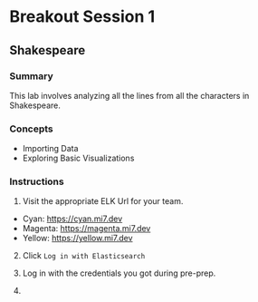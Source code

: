 # Breakout Session 1

## Shakespeare

### Summary

This lab involves analyzing all the lines from all the characters in Shakespeare.

### Concepts

- Importing Data
- Exploring Basic Visualizations

### Instructions

1. Visit the appropriate ELK Url for your team.

- Cyan: https://cyan.mi7.dev
- Magenta: https://magenta.mi7.dev
- Yellow: https://yellow.mi7.dev

2. Click `Log in with Elasticsearch`


2. Log in with the credentials you got during pre-prep.

3. 

